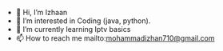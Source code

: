 - 👋 Hi, I’m Izhaan
- 👀 I’m interested in Coding (java, python).
- 🌱 I’m currently learning Iptv basics
- 📫 How to reach me mailto:mohammadizhan710@gmail.com

<!---
mhdizhan/mhdizhan is a ✨ special ✨ repository because its `README.md` (this file) appears on your GitHub profile.
You can click the Preview link to take a look at your changes.
--->
